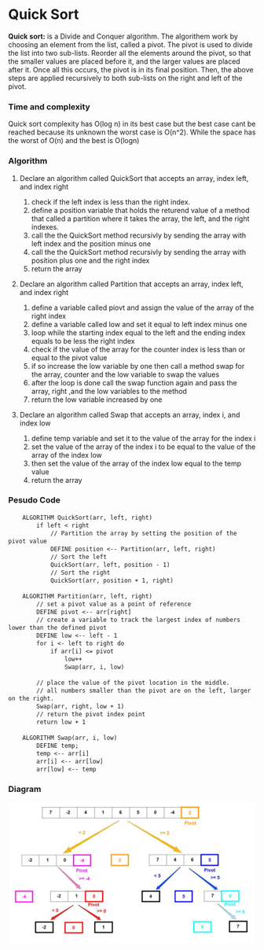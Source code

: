 # Quick Sort

**Quick sort:** is a Divide and Conquer algorithm.
The algorithem work by choosing an element from the list, called a pivot. The pivot is used to divide the list into two sub-lists. Reorder all the elements around the pivot, so that the smaller values are placed before it, and the larger values are placed after it. Once all this occurs, the pivot is in its final position. Then, the above steps are applied recursively to both sub-lists on the right and left of the pivot.

### Time and complexity

Quick sort complexity has O(log n) in its best case but the best case cant be reached because its unknown the worst case is O(n^2). While the space has the worst of O(n) and the best is O(logn)

### Algorithm

1. Declare an algorithm called QuickSort that accepts an array, index left, and index right

   1. check if the left index is less than the right index.
   2. define a position variable that holds the returend value of a method that called a partition where it takes the array, the left, and the right indexes.
   3. call the the QuickSort method recursivly by sending the array with left index and the position minus one
   4. call the the QuickSort method recursivly by sending the array with position plus one and the right index
   5. return the array

2. Declare an algorithm called Partition that accepts an array, index left, and index right

   1. define a variable called piovt and assign the value of the array of the right index
   2. define a variable called low and set it equal to left index minus one
   3. loop while the starting index equal to the left and the ending index equals to be less the right index
   4. check if the value of the array for the counter index is less than or equal to the pivot value
   5. if so increase the low variable by one then call a method swap for the array, counter and the low variable to swap the values
   6. after the loop is done call the swap function again and pass the array, right ,and the low variables to the method
   7. return the low variable increased by one

3. Declare an algorithm called Swap that accepts an array, index i, and index low

   1. define temp variable and set it to the value of the array for the index i
   2. set the value of the array of the index i to be equal to the value of the array of the index low
   3. then set the value of the array of the index low equal to the temp value
   4. return the array

### Pesudo Code

        ALGORITHM QuickSort(arr, left, right)
            if left < right
                // Partition the array by setting the position of the pivot value
                DEFINE position <-- Partition(arr, left, right)
                // Sort the left
                QuickSort(arr, left, position - 1)
                // Sort the right
                QuickSort(arr, position + 1, right)

        ALGORITHM Partition(arr, left, right)
            // set a pivot value as a point of reference
            DEFINE pivot <-- arr[right]
            // create a variable to track the largest index of numbers lower than the defined pivot
            DEFINE low <-- left - 1
            for i <- left to right do
                if arr[i] <= pivot
                    low++
                    Swap(arr, i, low)

            // place the value of the pivot location in the middle.
            // all numbers smaller than the pivot are on the left, larger on the right.
            Swap(arr, right, low + 1)
            // return the pivot index point
            return low + 1

        ALGORITHM Swap(arr, i, low)
            DEFINE temp;
            temp <-- arr[i]
            arr[i] <-- arr[low]
            arr[low] <-- temp

### Diagram

![quick-sort](https://github.com/anassawalha95/data-structures-and-algorithms/blob/main/assests/quick-sort.jpg)
